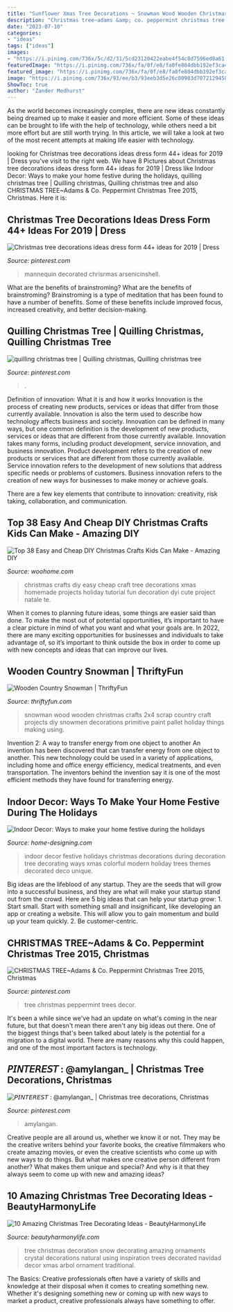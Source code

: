 ```yaml
---
title: "Sunflower Xmas Tree Decorations ~ Snowman Wood Wooden Christmas Crafts 2x4 Scrap Country Craft Projects Diy Snowmen Decorations Primitive Paint Pallet Holiday Things Making Using"
description: "Christmas tree~adams &amp; co. peppermint christmas tree 2015, christmas"
date: "2023-07-10"
categories:
- "ideas"
tags: ["ideas"]
images:
- "https://i.pinimg.com/736x/5c/d2/31/5cd23120422eabe4f54c8d7596ed8a61.jpg"
featuredImage: "https://i.pinimg.com/736x/fa/0f/e8/fa0fe804dbb192ef3ca4417a4f9c1736.jpg"
featured_image: "https://i.pinimg.com/736x/fa/0f/e8/fa0fe804dbb192ef3ca4417a4f9c1736.jpg"
image: "https://i.pinimg.com/736x/93/ee/b3/93eeb3d5e26c00983d70721294586f19.jpg"
ShowToc: true
author: "Zander Medhurst"
---
```



As the world becomes increasingly complex, there are new ideas constantly being dreamed up to make it easier and more efficient. Some of these ideas can be brought to life with the help of technology, while others need a bit more effort but are still worth trying. In this article, we will take a look at two of the most recent attempts at making life easier with technology.

	

		
looking for Christmas tree decorations ideas dress form 44+ ideas for 2019 | Dress you've visit to the right web. We have 8 Pictures about Christmas tree decorations ideas dress form 44+ ideas for 2019 | Dress like Indoor Decor: Ways to make your home festive during the holidays, quilling christmas tree | Quilling christmas, Quilling christmas tree and also CHRISTMAS TREE~Adams &amp; Co. Peppermint Christmas Tree 2015, Christmas. Here it is:
		
    
## Christmas Tree Decorations Ideas Dress Form 44+ Ideas For 2019 | Dress

<img loading=lazy src="https://i.pinimg.com/736x/fa/0f/e8/fa0fe804dbb192ef3ca4417a4f9c1736.jpg" onerror="this.onerror=null;this.src='https://tse1.mm.bing.net/th?id=OIP.4geFO3RnkLT1fx4vhBHLigAAAA&amp;pid=15.1';" alt="Christmas tree decorations ideas dress form 44+ ideas for 2019 | Dress">

_Source: pinterest.com_

>mannequin decorated chrisrmas arsenicinshell. 

	

What are the benefits of brainstroming?
What are the benefits of brainstroming? Brainstroming is a type of meditation that has been found to have a number of benefits. Some of these benefits include improved focus, increased creativity, and better decision-making.

    
## Quilling Christmas Tree | Quilling Christmas, Quilling Christmas Tree

<img loading=lazy src="https://i.pinimg.com/736x/df/28/9e/df289e1314ae0864b004cc6f949b870b--quilling-christmas-christmas-trees.jpg" onerror="this.onerror=null;this.src='https://tse2.mm.bing.net/th?id=OIP.N2YjxLsf7DOwijzURYb7AAHaJ3&amp;pid=15.1';" alt="quilling christmas tree | Quilling christmas, Quilling christmas tree">

_Source: pinterest.com_

>. 

	

Definition of innovation: What it is and how it works
Innovation is the process of creating new products, services or ideas that differ from those currently available. Innovation is also the term used to describe how technology affects business and society. Innovation can be defined in many ways, but one common definition is the development of new products, services or ideas that are different from those currently available.
Innovation takes many forms, including product development, service innovation, and business innovation. Product development refers to the creation of new products or services that are different from those currently available. Service innovation refers to the development of new solutions that address specific needs or problems of customers. Business innovation refers to the creation of new ways for businesses to make money or achieve goals.

There are a few key elements that contribute to innovation: creativity, risk taking, collaboration, and communication.

    
## Top 38 Easy And Cheap DIY Christmas Crafts Kids Can Make - Amazing DIY

<img loading=lazy src="http://www.woohome.com/wp-content/uploads/2013/11/Christmas-craft-for-kids-3.jpg" onerror="this.onerror=null;this.src='https://tse3.mm.bing.net/th?id=OIP.0qmqzcuVt6WiuMpQ-fFB_gHaLH&amp;pid=15.1';" alt="Top 38 Easy and Cheap DIY Christmas Crafts Kids Can Make - Amazing DIY">

_Source: woohome.com_

>christmas crafts diy easy cheap craft tree decorations xmas homemade projects holiday tutorial fun decoration dyi cute project natale te. 

	

When it comes to planning future ideas, some things are easier said than done. To make the most out of potential opportunities, it’s important to have a clear picture in mind of what you want and what your goals are. In 2022, there are many exciting opportunities for businesses and individuals to take advantage of, so it’s important to think outside the box in order to come up with new concepts and ideas that can improve our lives.

    
## Wooden Country Snowman | ThriftyFun

<img loading=lazy src="http://img.thrfun.com/img/019/503/wooden_country_snowman_l8.jpg" onerror="this.onerror=null;this.src='https://tse4.mm.bing.net/th?id=OIP.0cFIJ7Y1ZiqoUwSceM8CuAAAAA&amp;pid=15.1';" alt="Wooden Country Snowman | ThriftyFun">

_Source: thriftyfun.com_

>snowman wood wooden christmas crafts 2x4 scrap country craft projects diy snowmen decorations primitive paint pallet holiday things making using. 

	

Invention 2: A way to transfer energy from one object to another
An invention has been discovered that can transfer energy from one object to another. This new technology could be used in a variety of applications, including home and office energy efficiency, medical treatments, and even transportation. The inventors behind the invention say it is one of the most efficient methods they have found for transferring energy.

    
## Indoor Decor: Ways To Make Your Home Festive During The Holidays

<img loading=lazy src="http://cdn.home-designing.com/wp-content/uploads/2012/12/colorful-christmas-tree.jpg" onerror="this.onerror=null;this.src='https://tse2.mm.bing.net/th?id=OIP.gpCe-K-QsSwmGTWY_zSU4QHaLH&amp;pid=15.1';" alt="Indoor Decor: Ways to make your home festive during the holidays">

_Source: home-designing.com_

>indoor decor festive holidays christmas decorations during decoration tree decorating ways xmas colorful modern holiday trees themes decorated deco unique. 

	

Big ideas are the lifeblood of any startup. They are the seeds that will grow into a successful business, and they are what will make your startup stand out from the crowd. Here are 5 big ideas that can help your startup grow: 1. Start small. Start with something small and insignificant, like developing an app or creating a website. This will allow you to gain momentum and build up your team quickly. 2. Be customer-centric.

    
## CHRISTMAS TREE~Adams &amp; Co. Peppermint Christmas Tree 2015, Christmas

<img loading=lazy src="https://i.pinimg.com/736x/5c/d2/31/5cd23120422eabe4f54c8d7596ed8a61.jpg" onerror="this.onerror=null;this.src='https://tse1.mm.bing.net/th?id=OIP.HCPSizjkPReEaz5Fw4e7jgHaLH&amp;pid=15.1';" alt="CHRISTMAS TREE~Adams &amp; Co. Peppermint Christmas Tree 2015, Christmas">

_Source: pinterest.com_

>tree christmas peppermint trees decor. 

	

It's been a while since we've had an update on what's coming in the near future, but that doesn't mean there aren't any big ideas out there. One of the biggest things that's been talked about lately is the potential for a migration to a digital world. There are many reasons why this could happen, and one of the most important factors is technology.

    
## 𝘗𝘐𝘕𝘛𝘌𝘙𝘌𝘚𝘛 : @amylangan_ | Christmas Tree Decorations, Christmas

<img loading=lazy src="https://i.pinimg.com/736x/93/ee/b3/93eeb3d5e26c00983d70721294586f19.jpg" onerror="this.onerror=null;this.src='https://tse3.mm.bing.net/th?id=OIP.VQmgt3EzYqE-91M5PVuA3wHaNR&amp;pid=15.1';" alt="𝘗𝘐𝘕𝘛𝘌𝘙𝘌𝘚𝘛 : @amylangan_ | Christmas tree decorations, Christmas">

_Source: pinterest.com_

>amylangan. 

	

Creative people are all around us, whether we know it or not. They may be the creative writers behind your favorite books, the creative filmmakers who create amazing movies, or even the creative scientists who come up with new ways to do things. But what makes one creative person different from another? What makes them unique and special? And why is it that they always seem to come up with new and amazing ideas?

    
## 10 Amazing Christmas Tree Decorating Ideas - BeautyHarmonyLife

<img loading=lazy src="https://beautyharmonylife.com/wp-content/uploads/2013/11/White-Christmas-Tree-Ornaments.jpg" onerror="this.onerror=null;this.src='https://tse2.mm.bing.net/th?id=OIP.4xflM8bcDAsBigFrIqPCXQHaLH&amp;pid=15.1';" alt="10 Amazing Christmas Tree Decorating Ideas - BeautyHarmonyLife">

_Source: beautyharmonylife.com_

>tree christmas decoration snow decorating amazing ornaments crystal decorations natural using inspiration trees decorated navidad decor xmas arbol ornament traditional. 

	

The Basics:
Creative professionals often have a variety of skills and knowledge at their disposal when it comes to creating something new. Whether it's designing something new or coming up with new ways to market a product, creative professionals always have something to offer.

